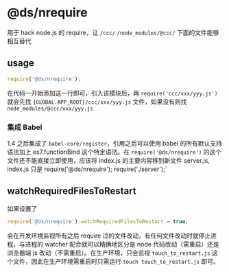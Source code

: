 # @ds/nrequire

用于 hack node.js 的 require，让 `/ccc/` `/node_modules/@ccc/` 下面的文件能够相互替代

## usage

```js
require('@ds/nrequire');
```

在代码一开始添加这一行即可，引入该模块后，再 `require('ccc/xxx/yyy.js')` 就会先找 `{GLOBAL.APP_ROOT}/ccc/xxx/yyy.js` 文件，如果没有则找 `node_modules/@ccc/xxx/yyy.js`

### 集成 Babel

1.4 之后集成了 `babel-core/register`，引用之后可以使用 babel 的所有默认支持语法加上 es7.functionBind 这个特定语法。在 `require('@ds/nrequire')` 的这个文件还不能直接立即使用，应该将 index.js 的主要内容移到新文件 server.js, index.js 只是 require('@ds/nrequire'); require('./server');`

## watchRequiredFilesToRestart

如果设置了

```js
require('@ds/nrequire').watchRequiredFilesToRestart = true;
```

会在开发环境监视所有之后 require 过的文件改动，有任何文件改动时就停止进程，与进程的 watcher 配合就可以精确地区分是 node 代码改动（需重启）还是浏览器端 js 改动（不需重启）。在生产环境，只会监视 `touch_to_restart.js` 这个文件，因此在生产环境需重启时只需运行 `touch touch_to_restart.js` 即可。
